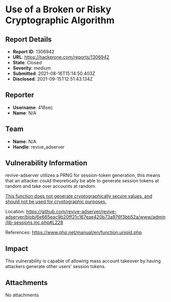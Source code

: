 # Use of a Broken or Risky Cryptographic Algorithm

## Report Details
- **Report ID**: 1306942
- **URL**: https://hackerone.com/reports/1306942
- **State**: Closed
- **Severity**: medium
- **Submitted**: 2021-08-16T15:14:50.403Z
- **Disclosed**: 2021-09-15T12:51:43.134Z

## Reporter
- **Username**: 418sec
- **Name**: N/A

## Team
- **Name**: N/A
- **Handle**: revive_adserver

## Vulnerability Information
revive-adserver utilizes a PRNG for session-token generation, this means that an attacker could theoretically be able to generate session tokens at random and take over accounts at random.

[This function does not generate cryptographically secure values, and should not be used for cryptographic purposes.](https://www.php.net/manual/en/function.uniqid.php)

Location: https://github.com/revive-adserver/revive-adserver/blob/6e665eac9b20ff21c167eae420b73a976f3bb52a/www/admin/lib-sessions.inc.php#L228

References: https://www.php.net/manual/en/function.uniqid.php

## Impact

This vulnerability is capable of allowing mass account takeover by having attackers generate other users' session tokens.

## Attachments
No attachments
